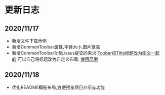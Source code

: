 # 更新日志
## 2020/11/17
+ 新增文件下载示例
+ 新增CommonToolbar属性,字体大小,图片宽高
+ 新增CommonToolbar功能.issus提交的需求 [Toobar把Title标题改为图文一起的](https://github.com/manitozhang/QuickAndroid/issues/2) 可以自己将标题改为自定义布局: [使用示例](https://github.com/manitozhang/QuickAndroid/blob/master/app/src/main/java/com/library/toolbar/CommonToolbarActivity.java)

## 2020/11/18
+ 优化README模板布局,方便预览项目介绍与功能
